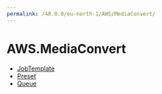```yaml
---
permalink: /48.0.0/eu-north-1/AWS/MediaConvert/
---
```


# AWS.MediaConvert



* [JobTemplate](JobTemplate.md)
* [Preset](Preset.md)
* [Queue](Queue.md)